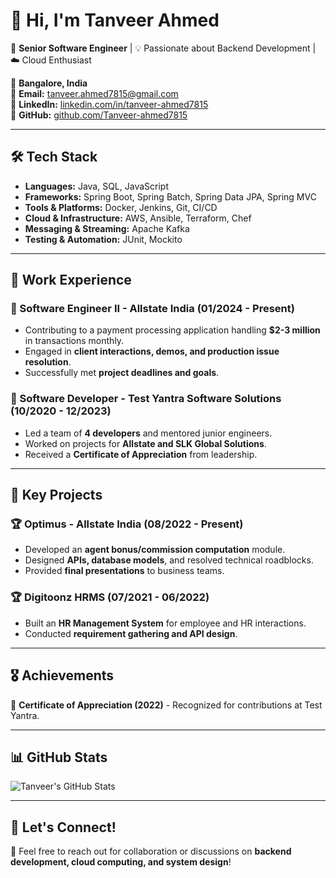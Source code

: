 # 👋 Hi, I'm Tanveer Ahmed

🚀 **Senior Software Engineer** | 💡 Passionate about Backend Development | ☁️ Cloud Enthusiast  

📍 **Bangalore, India**  
📧 **Email:** [tanveer.ahmed7815@gmail.com](mailto:tanveer.ahmed7815@@gmail.com)  
🔗 **LinkedIn:** [linkedin.com/in/tanveer-ahmed7815](https://www.linkedin.com/in/tanveer-ahmed7815)  
🔗 **GitHub:** [github.com/Tanveer-ahmed7815](https://github.com/Tanveer-ahmed7815?tab=repositories)  

---

## 🛠️ Tech Stack

- **Languages:** Java, SQL, JavaScript
- **Frameworks:** Spring Boot, Spring Batch, Spring Data JPA, Spring MVC  
- **Tools & Platforms:** Docker, Jenkins, Git, CI/CD  
- **Cloud & Infrastructure:** AWS, Ansible, Terraform, Chef  
- **Messaging & Streaming:** Apache Kafka  
- **Testing & Automation:** JUnit, Mockito  

---

## 💼 Work Experience

### 🔹 Software Engineer II - Allstate India (01/2024 - Present)
- Contributing to a payment processing application handling **$2-3 million** in transactions monthly.  
- Engaged in **client interactions, demos, and production issue resolution**.  
- Successfully met **project deadlines and goals**.  

### 🔹 Software Developer - Test Yantra Software Solutions (10/2020 - 12/2023)
- Led a team of **4 developers** and mentored junior engineers.  
- Worked on projects for **Allstate and SLK Global Solutions**.  
- Received a **Certificate of Appreciation** from leadership.  

---

## 🚀 Key Projects

### 🏆 **Optimus - Allstate India (08/2022 - Present)**
- Developed an **agent bonus/commission computation** module.  
- Designed **APIs, database models**, and resolved technical roadblocks.  
- Provided **final presentations** to business teams.  

### 🏆 **Digitoonz HRMS (07/2021 - 06/2022)**
- Built an **HR Management System** for employee and HR interactions.  
- Conducted **requirement gathering and API design**.  

---

## 🎖️ Achievements

🏅 **Certificate of Appreciation (2022)** - Recognized for contributions at Test Yantra.  

---

## 📊 GitHub Stats  

![Tanveer's GitHub Stats](https://github-readme-stats.vercel.app/api?username=Tanveer-ahmed7815&show_icons=true&theme=radical)  

---

## 💬 Let's Connect!  

📩 Feel free to reach out for collaboration or discussions on **backend development, cloud computing, and system design**!  
